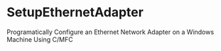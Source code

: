 # SetupEthernetAdapter
Programatically Configure an Ethernet Network Adapter on a Windows Machine Using C/MFC
